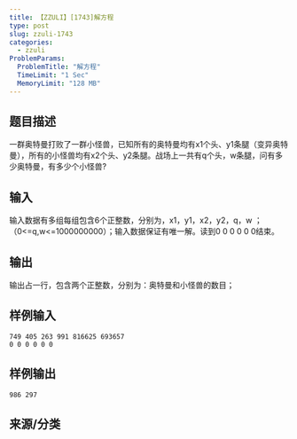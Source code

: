 ```yaml
---
title: 【ZZULI】[1743]解方程
type: post
slug: zzuli-1743
categories:
  - zzuli
ProblemParams:
  ProblemTitle: "解方程"
  TimeLimit: "1 Sec"
  MemoryLimit: "128 MB"
---
```


## 题目描述

一群奥特曼打败了一群小怪兽，已知所有的奥特曼均有x1个头、y1条腿（变异奥特曼），所有的小怪兽均有x2个头、y2条腿。战场上一共有q个头，w条腿，问有多少奥特曼，有多少个小怪兽?

## 输入

输入数据有多组每组包含6个正整数，分别为，x1，y1，x2，y2，q，w ；（0<=q,w<=1000000000）；输入数据保证有唯一解。读到0 0 0 0 0 0结束。

## 输出

输出占一行，包含两个正整数，分别为：奥特曼和小怪兽的数目；

## 样例输入

```
749 405 263 991 816625 693657
0 0 0 0 0 0
```

## 样例输出

```
986 297
```

## 来源/分类

[](https://web.archive.org/web/http://acm.zzuli.edu.cn/problemset.php?search=)
